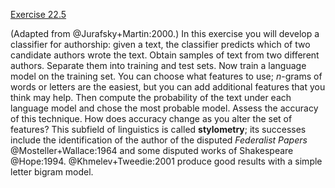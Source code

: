 [Exercise 22.5](ex_5/)

(Adapted from @Jurafsky+Martin:2000.) In this exercise you will develop a classifier for
authorship: given a text, the classifier predicts which of two candidate
authors wrote the text. Obtain samples of text from two different
authors. Separate them into training and test sets. Now train a language
model on the training set. You can choose what features to use;
$n$-grams of words or letters are the easiest, but you can add
additional features that you think may help. Then compute the
probability of the text under each language model and chose the most
probable model. Assess the accuracy of this technique. How does accuracy
change as you alter the set of features? This subfield of linguistics is
called **stylometry**; its successes include the identification of the author of the
disputed *Federalist Papers* @Mosteller+Wallace:1964 and
some disputed works of Shakespeare @Hope:1994. @Khmelev+Tweedie:2001 produce good results with
a simple letter bigram model.

